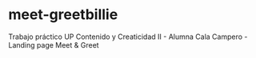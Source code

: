 # meet-greetbillie
Trabajo práctico UP Contenido y Creaticidad II - Alumna Cala Campero - Landing page Meet &amp; Greet
